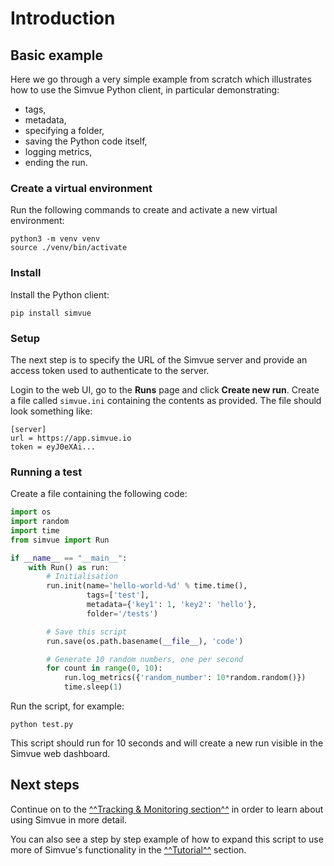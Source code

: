 # Introduction

## Basic example

Here we go through a very simple example from scratch which illustrates how to use
the Simvue Python client, in particular demonstrating:

* tags,
* metadata,
* specifying a folder,
* saving the Python code itself,
* logging metrics,
* ending the run.

### Create a virtual environment

Run the following commands to create and activate a new virtual environment:
```
python3 -m venv venv
source ./venv/bin/activate
```

### Install

Install the Python client:
```
pip install simvue
```

### Setup

The next step is to specify the URL of the Simvue server and provide an access token used to authenticate to the server.

Login to the web UI, go to the **Runs** page and click **Create new run**. Create a file called `simvue.ini` containing
the contents as provided.
The file should look something like:
```
[server]
url = https://app.simvue.io
token = eyJ0eXAi...
```

### Running a test

Create a file containing the following code:
```  py
import os
import random
import time
from simvue import Run

if __name__ == "__main__":
    with Run() as run:
        # Initialisation
        run.init(name='hello-world-%d' % time.time(),
                 tags=['test'],
                 metadata={'key1': 1, 'key2': 'hello'},
                 folder='/tests')

        # Save this script
        run.save(os.path.basename(__file__), 'code')

        # Generate 10 random numbers, one per second
        for count in range(0, 10):
            run.log_metrics({'random_number': 10*random.random()})
            time.sleep(1)
```

Run the script, for example:
```
python test.py
```

This script should run for 10 seconds and will create a new run visible in the Simvue web dashboard.


## Next steps

Continue on to the [^^Tracking & Monitoring section^^](/tracking-monitoring/getting-started/) in order to learn about using Simvue
in more detail.

You can also see a step by step example of how to expand this script to use more of Simvue's functionality in the
[^^Tutorial^^](/tutorial/introduction/) section.